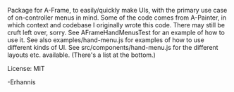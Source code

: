 Package for A-Frame, to easily/quickly make UIs, with the primary use case of on-controller menus in mind.  Some of the code comes from A-Painter, in which context and codebase I originally wrote this code.  There may still be cruft left over, sorry.  See AFrameHandMenusTest for an example of how to use it.  See also examples/hand-menu.js for examples of how to use different kinds of UI.  See src/components/hand-menu.js for the different layouts etc. available.  (There's a list at the bottom.)

License: MIT

-Erhannis